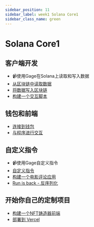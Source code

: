 ```yaml
---
sidebar_position: 11
sidebar_label: week1 Solana Core1
sidebar_class_name: green
---
```


# Solana Core1

## 客户端开发

- 📹使用Gage在Solana上读取和写入数据
- [从区块链中读取数据](./client-side-development/read-data-from-the-solana-network/README.md)
- [将数据写入区块链](./client-side-development/write-data-to-the-blockchain/README.md)
- [构建一个交互脚本](./client-side-development/build-an-interaction-script/README.md)

## 钱包和前端

- [连接到钱包](./wallets-and-frontends/connecting-to-wallet/README.md)
- [与程序进行交互](./wallets-and-frontends/interact-with-a-program/README.md)

## 自定义指令

- 📹使用Gage自定义指令
- [自定义指令](./custom-instruction/custom-instructions/README.md)
- [构建一个电影评论应用](./custom-instruction/build-a-movie-review-app/README.md)
- [Run is back - 反序列化](./custom-instruction/run-it-back-deserialization/README.md)

## 开始你自己的定制项目

- [构建一个NFT铸造器前端](./start-your-own-custom-project/build-an-nft-minter-front-end/README.md)
- [部署到 Vercel](./start-your-own-custom-project/deplpy-to-vercel/README.md)
